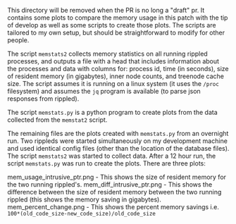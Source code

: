 This directory will be removed when the PR is no long a "draft" pr. It contains some plots to compare the memory usage in this patch with the tip of develop as well as some scripts to create those plots. The scripts are tailored to my own setup, but should be straightforward to modify for other people.

The script `memstats2` collects memory statistics on all running rippled processes, and outputs a file with a head that includes information about the processes and data with columns for: process id, time (in seconds), size of resident memory (in gigabytes), inner node counts, and treenode cache size. The script assumes it is running on a linux system (it uses the `/proc` filesystem) and assumes the `jq` program is available (to parse json responses from rippled).

The script `memstats.py` is a python program to create plots from the data collected from the `memstat2` script.

The remaining files are the plots created with `memstats.py` from an overnight run. Two rippleds were started simultaneously on my development machine and used identical config files (other than the location of the database files). The script `memstats2` was started to collect data. After a 12 hour run, the script `memstats.py` was run to create the plots. There are three plots:

mem_usage_intrusive_ptr.png - This shows the size of resident memory for the two running rippled's.
mem_diff_intrusive_ptr.png - This shows the difference between the size of resident memory between the two running rippled (this shows the memory saving in gigabytes).
mem_percent_change.png - This shows the percent memory savings i.e. `100*(old_code_size-new_code_size)/old_code_size`


